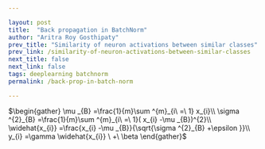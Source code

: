 ```yaml
---

layout: post
title:  "Back propagation in BatchNorm"
author: "Aritra Roy Gosthipaty"
prev_title: "Similarity of neuron activations between similar classes"
prev_link: /similarity-of-neuron-activations-between-similar-classes
next_title: false
next_link: false
tags: deeplearning batchnorm
permalink: /back-prop-in-batch-norm

---
```


$\begin{gather}
\mu _{B} =\frac{1}{m}\sum ^{m}_{i\ =\ 1} x_{i}\\
\sigma ^{2}_{B} =\frac{1}{m}\sum ^{m}_{i\ =\ 1}( x_{i} -\mu _{B})^{2}\\
\widehat{x_{i}} =\frac{x_{i} -\mu _{B}}{\sqrt{\sigma ^{2}_{B} +\epsilon }}\\
y_{i} =\gamma \widehat{x_{i}} \ +\ \beta 
\end{gather}$